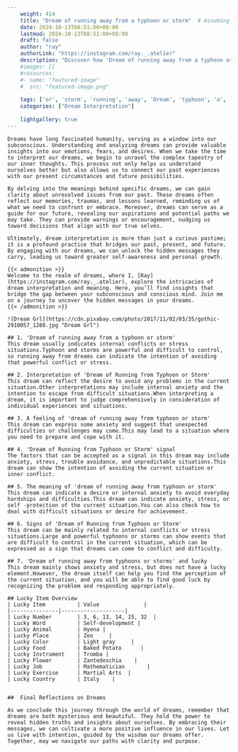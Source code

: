 ```yaml
---
    weight: 414
    title: "Dream of running away from a typhoon or storm"  # Assuming 'title' column exists
    date: 2024-10-13T08:51:00+08:00
    lastmod: 2024-10-13T08:51:00+08:00
    draft: false
    author: "ray"
    authorLink: "https://instagram.com/ray._.atelier"
    description: "Discover how 'Dream of running away from a typhoon or storm' can interpret your future and uncover its significant meanings in your life."
    #images: []
    #resources:
    #- name: "featured-image"
    #  src: "featured-image.png"
    
    tags: ['or', 'storm', 'running', 'away', 'Dream', 'typhoon', 'a', 'from', 'of']
    categories: ["Dream Interpretation"]
    
    lightgallery: true
---
```

    
    Dreams have long fascinated humanity, serving as a window into our subconscious. Understanding and analyzing dreams can provide valuable insights into our emotions, fears, and desires. When we take the time to interpret our dreams, we begin to unravel the complex tapestry of our inner thoughts. This process not only helps us understand ourselves better but also allows us to connect our past experiences with our present circumstances and future possibilities.
    
    By delving into the meanings behind specific dreams, we can gain clarity about unresolved issues from our past. These dreams often reflect our memories, traumas, and lessons learned, reminding us of what we need to confront or embrace. Moreover, dreams can serve as a guide for our future, revealing our aspirations and potential paths we may take. They can provide warnings or encouragement, nudging us toward decisions that align with our true selves.
    
    Ultimately, dream interpretation is more than just a curious pastime; it is a profound practice that bridges our past, present, and future. By engaging with our dreams, we can unlock the hidden messages they carry, leading us toward greater self-awareness and personal growth.
    
    {{< admonition >}}
    Welcome to the realm of dreams, where I, [Ray](https://instagram.com/ray._.atelier), explore the intricacies of dream interpretation and meaning. Here, you’ll find insights that bridge the gap between your subconscious and conscious mind. Join me on a journey to uncover the hidden messages in your dreams.
    {{< /admonition >}}
    
    ![Dream Grl](https://cdn.pixabay.com/photo/2017/11/02/03/35/gothic-2910057_1280.jpg "Dream Grl")
    
    ## 1. 'Dream of running away from a typhoon or storm'
    This dream usually indicates internal conflicts or stress situations.Typhoon and storms are powerful and difficult to control, so running away from dreams can indicate the intention of avoiding that powerful conflict or stress.
    
    ## 2. Interpretation of 'Dream of Running from Typhoon or Storm'
    This dream can reflect the desire to avoid any problems in the current situation.Other interpretations may include internal anxiety and the intention to escape from difficult situations.When interpreting a dream, it is important to judge comprehensively in consideration of individual experiences and situations.
    
    ## 3. A feeling of 'dream of running away from typhoon or storm'
    This dream can express some anxiety and suggest that unexpected difficulties or challenges may come.This may lead to a situation where you need to prepare and cope with it.
    
    ## 4. 'Dream of Running from Typhoon or Storm' signal
    The factors that can be accepted as a signal in this dream may include anxiety, stress, trouble avoidance, and unpredictable situations.This dream can show the intention of avoiding the current situation or inner conflict.
    
    ## 5. The meaning of 'dream of running away from typhoon or storm'
    This dream can indicate a desire or internal anxiety to avoid everyday hardships and difficulties.This dream can indicate anxiety, stress, or self -protection of the current situation.You can also check how to deal with difficult situations or desire for achievement.
    
    ## 6. Signs of 'Dream of Running from Typhoon or Storm'
    This dream can be mainly related to internal conflicts or stress situations.Large and powerful typhoons or storms can show events that are difficult to control in the current situation, which can be expressed as a sign that dreams can come to conflict and difficulty.
    
    ## 7. 'Dream of running away from typhoons or storms' and lucky
    This dream mainly shows anxiety and stress, but does not have a lucky element.However, the dream itself can help you find the perception of the current situation, and you will be able to find good luck by recognizing the problem and responding appropriately.
    
    ## Lucky Item Overview
    | Lucky Item          | Value              |
    |---------------|--------------------|
    | Lucky Number        | 3, 6, 13, 14, 15, 32  |
    | Lucky Word          | Self-development |
    | Lucky Animal        | Hyena |
    | Lucky Place         | Zoo     |
    | Lucky Color         | Light gray     |
    | Lucky Food          | Baked Potato      |
    | Lucky Instrument    | Tromba |
    | Lucky Flower        | Zantedeschia    |
    | Lucky Job           | Mathematician       |
    | Lucky Exercise      | Martial Arts  |
    | Lucky Country       | Italy    |
    
    
    ##  Final Reflections on Dreams
    
    As we conclude this journey through the world of dreams, remember that dreams are both mysterious and beautiful. They hold the power to reveal hidden truths and insights about ourselves. By embracing their messages, we can cultivate a more positive influence in our lives. Let us live with intention, guided by the wisdom our dreams offer. Together, may we navigate our paths with clarity and purpose.
    